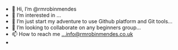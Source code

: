 - 👋 Hi, I’m @rmrobinmendes
- 👀 I’m interested in ...
- 🌱 I’m just start my adventure to use Github platform and Git tools...
- 💞️ I’m looking to collaborate on any beginners group...
- 📫 How to reach me ...info@rmrobinmendes.co.uk
- 

<!---
rmrobinmendes/rmrobinmendes is a ✨ special ✨ repository because its `README.md` (this file) appears on your GitHub profile.
You can click the Preview link to take a look at your changes.
--->
